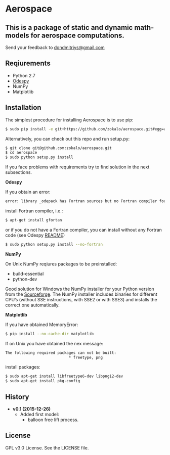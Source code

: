 # Aerospace

This is a package of static and dynamic math-models for aerospace computations.
---
Send your feedback to dondmitriys@gmail.com

## Reqiurements

* Python 2.7
* [Odespy](https://github.com/hplgit/odespy)
* NumPy
* Matplotlib

## Installation

The simplest procedure for installing Aerospace is to use pip:


```bash
$ sudo pip install -e git+https://github.com/zokalo/aerospace.git#egg=aerospace
```

Alternatively, you can check out this repo and run setup.py:


```bash
$ git clone git@github.com:zokalo/aerospace.git
$ cd aerospace
$ sudo python setup.py install
```

If you face problems with requirements try to find solution in the next
subsections.

**Odespy**

If you obtain an error:


```bash
error: library _odepack has Fortran sources but no Fortran compiler found
```

install Fortran compiler, i.e.:


```bash
$ apt-get install gfortan
```

or if you do not have a Fortran compiler, you can install without any 
Fortran code (see Odespy [README](https://github.com/hplgit/odespy/blob/master/README.md))


```bash
$ sudo python setup.py install --no-fortran
```

**NumPy**

On Unix NumPy reqiures packages to be preinstalled:

* build-essential
* python-dev

Good solution for Windows the NumPy installer for your Python version from the
[Sourceforge](http://sourceforge.net/projects/numpy/files/NumPy/). The NumPy 
installer includes binaries for different CPU’s (without SSE instructions, 
with SSE2 or with SSE3) and installs the correct one automatically.

**Matplotlib**

If you have obtained MemoryError:


```bash
$ pip install --no-cache-dir matplotlib
```

If on Unix you have obtained the nex message:


```bash
The following required packages can not be built:
                            * freetype, png
```

install packages:


```bash
$ sudo apt-get install libfreetype6-dev libpng12-dev
$ sudo apt-get install pkg-config
```

## History

* **v0.1 (2015-12-26)**
    * Added first model:
        - balloon free lift process.
       
## License

GPL v3.0 License. See the LICENSE file.
